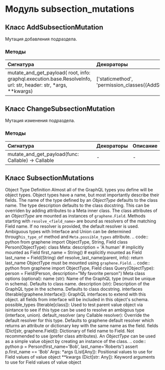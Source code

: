 # Модуль subsection_mutations



## Класс AddSubsectionMutation

Мутация добавления подраздела.

### Методы

| Сигнатура                                                                                                       | Декораторы                                               | Описание |
| :-------------------------------------------------------------------------------------------------------------- | :------------------------------------------------------- | :------- |
| mutate_and_get_payload( root, info: graphql.execution.base.ResolveInfo, url: str, header: str, *args, **kwargs) | ['staticmethod', 'permission_classes((AddSubsection,))'] | -        |

## Класс ChangeSubsectionMutation

Мутация изменения подраздела.

### Методы

| Сигнатура                                              | Декораторы | Описание |
| :----------------------------------------------------- | :--------- | :------- |
| mutate_and_get_payload(func: Callable) -&#62; Callable | -          | -        |

## Класс SubsectionMutations

Object Type Definition Almost all of the GraphQL types you define will be object types. Object types have a name, but most importantly describe their fields. The name of the type defined by an _ObjectType_ defaults to the class name. The type description defaults to the class docstring. This can be overriden by adding attributes to a Meta inner class. The class attributes of an _ObjectType_ are mounted as instances of ``graphene.Field``. Methods starting with ``resolve_<field_name>`` are bound as resolvers of the matching Field name. If no resolver is provided, the default resolver is used. Ambiguous types with Interface and Union can be determined through``is_type_of`` method and ``Meta.possible_types`` attribute. .. code:: python from graphene import ObjectType, String, Field class Person(ObjectType): class Meta: description = 'A human' # implicitly mounted as Field first_name = String() # explicitly mounted as Field last_name = Field(String) def resolve_last_name(parent, info): return last_name ObjectType must be mounted using ``graphene.Field``. .. code:: python from graphene import ObjectType, Field class Query(ObjectType): person = Field(Person, description="My favorite person") Meta class options (optional): name (str): Name of the GraphQL type (must be unique in schema). Defaults to class name. description (str): Description of the GraphQL type in the schema. Defaults to class docstring. interfaces (Iterable[graphene.Interface]): GraphQL interfaces to extend with this object. all fields from interface will be included in this object's schema. possible_types (Iterable[class]): Used to test parent value object via isintance to see if this type can be used to resolve an ambigous type (interface, union). default_resolver (any Callable resolver): Override the default resolver for this type. Defaults to graphene default resolver which returns an attribute or dictionary key with the same name as the field. fields (Dict[str, graphene.Field]): Dictionary of field name to Field. Not recommended to use (prefer class attributes). An _ObjectType_ can be used as a simple value object by creating an instance of the class. .. code:: python p = Person(first_name='Bob', last_name='Roberts') assert p.first_name == 'Bob' Args: *args (List[Any]): Positional values to use for Field values of value object **kwargs (Dict[str: Any]): Keyword arguments to use for Field values of value object
